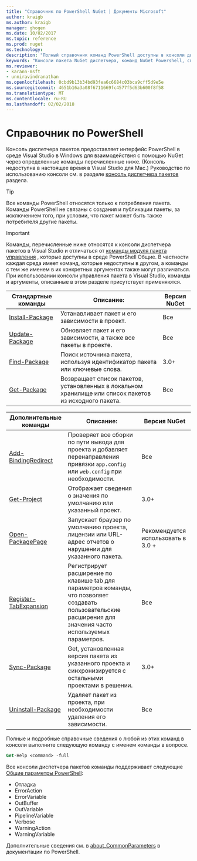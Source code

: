 ```yaml
---
title: "Справочник по PowerShell NuGet | Документы Microsoft"
author: kraigb
ms.author: kraigb
manager: ghogen
ms.date: 10/02/2017
ms.topic: reference
ms.prod: nuget
ms.technology: 
description: "Полный справочник команд PowerShell доступны в консоли диспетчера пакетов NuGet в Visual Studio."
keywords: "Консоли пакета NuGet диспетчера, команд NuGet Powershell, справочник по NuGet Powershell"
ms.reviewer:
- karann-msft
- unniravindranathan
ms.openlocfilehash: 0cbd9b13b34bd93fea6c6684c03bca9cff5d9e5e
ms.sourcegitcommit: 4651b16a3a08f6711669fc4577f5d63b600f8f58
ms.translationtype: MT
ms.contentlocale: ru-RU
ms.lasthandoff: 02/02/2018
---
```

# <a name="powershell-reference"></a>Справочник по PowerShell

Консоль диспетчера пакетов предоставляет интерфейс PowerShell в среде Visual Studio в Windows для взаимодействия с помощью NuGet через определенные команды перечисленные ниже. (Консоль недоступна в настоящее время в Visual Studio для Mac.) Руководство по использованию консоли см. в разделе [консоль диспетчера пакетов](../tools/package-manager-console.md) раздела.

> [!Tip]
> Все команды PowerShell относятся только к потребления пакета. Команды PowerShell не связаны с создания и публикации пакеты, за исключением того, при условии, что пакет может быть также потребителя другие пакеты.

> [!Important]
> Команды, перечисленные ниже относятся к консоли диспетчера пакетов в Visual Studio и отличаться от [команды модуля пакета управления](/powershell/module/packagemanagement/?view=powershell-6) , которые доступны в среде PowerShell Общие. В частности каждая среда имеет команд, которые недоступны в другом, а команды с тем же именем в их конкретных аргументах также могут различаться. При использовании консоли управления пакета в Visual Studio, команды и аргументы, описанные в этом разделе присутствует применяются.

| Стандартные команды | Описание: | Версия NuGet |
| --- | --- | --- |
| [Install-Package](ps-ref-install-package.md) | Устанавливает пакет и его зависимости в проект. | Все |
| [Update-Package](ps-ref-update-package.md) | Обновляет пакет и его зависимости, а также все пакеты в проекте. | Все |
| [Find-Package](ps-ref-find-package.md) | Поиск источника пакета, используя идентификатор пакета или ключевые слова. | 3.0+ |
| [Get-Package](ps-ref-get-package.md) | Возвращает список пакетов, установленных в локальном хранилище или список пакетов из исходного пакета. | Все |

| Дополнительные команды | Описание: | Версия NuGet |
| --- | --- | --- |
| [Add-BindingRedirect](ps-ref-add-bindingredirect.md) | Проверяет все сборки по пути вывода для проекта и добавляет перенаправления привязки `app.config` или `web.config` при необходимости. | Все |
| [Get-Project](ps-ref-get-project.md) | Отображает сведения о значения по умолчанию или указанный проект. | 3.0+ |
| [Open-PackagePage](ps-ref-open-packagepage.md) | Запускает браузер по умолчанию проекта, лицензии или URL-адрес отчетов о нарушении для указанного пакета. | Рекомендуется использовать в 3.0 + |
| [Register-TabExpansion](ps-ref-register-tabexpansion.md) | Регистрирует расширение по клавише tab для параметров команды, что позволяет создавать пользовательские расширения для значения часто используемых параметров. | Все |
| [Sync-Package](ps-ref-sync-package.md) | Get, установленная версия пакета из указанного проекта и синхронизируется с остальными проектами в решении. | 3.0+ |
| [Uninstall-Package](ps-ref-uninstall-package.md) | Удаляет пакет из проекта, при необходимости удаления его зависимости. | Все |

Полные и подробные справочные сведения о любой из этих команд в консоли выполните следующую команду с именем команды в вопросе.

```ps
Get-Help <command> -full
```

Все консоли диспетчера пакетов команды поддерживает следующие [Общие параметры PowerShell](http://go.microsoft.com/fwlink/?LinkID=113216):

- Отладка
- ErrorAction
- ErrorVariable
- OutBuffer
- OutVariable
- PipelineVariable
- Verbose
- WarningAction
- WarningVariable

Дополнительные сведения см. в [about_CommonParameters](http://go.microsoft.com/fwlink/?LinkID=113216) в документации по PowerShell.
